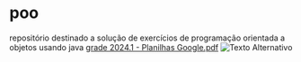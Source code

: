 # poo
repositório destinado a solução de exercícios de programação orientada a objetos usando java
[grade 2024.1 - Planilhas Google.pdf](https://github.com/rodrigo-venetillo/poo/files/14949677/grade.2024.1.-.Planilhas.Google.png)
<img src="(https://github.com/rodrigo-venetillo/poo/files/14949677/grade.2024.1.-.Planilhas.Google.pdf)" alt="Texto Alternativo">
